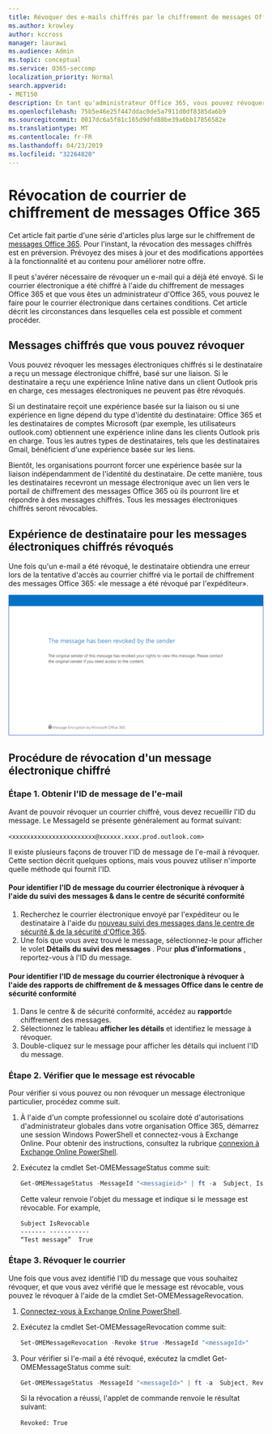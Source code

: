 ```yaml
---
title: Révoquer des e-mails chiffrés par le chiffrement de messages Office 365
ms.author: krowley
author: kccross
manager: laurawi
ms.audience: Admin
ms.topic: conceptual
ms.service: O365-seccomp
localization_priority: Normal
search.appverid:
- MET150
description: En tant qu'administrateur Office 365, vous pouvez révoquer certains courriers électroniques chiffrés avec le chiffrement de messages Office 365.
ms.openlocfilehash: 75b5e46e25f447ddac0de5a7911d0df8385da6b9
ms.sourcegitcommit: 0017dc6a5f81c165d9dfd88be39a6bb17856582e
ms.translationtype: MT
ms.contentlocale: fr-FR
ms.lasthandoff: 04/23/2019
ms.locfileid: "32264820"
---
```

# <a name="office-365-message-encryption-email-revocation"></a>Révocation de courrier de chiffrement de messages Office 365

Cet article fait partie d'une série d'articles plus large sur le chiffrement de [messages Office 365](ome.md). Pour l'instant, la révocation des messages chiffrés est en préversion. Prévoyez des mises à jour et des modifications apportées à la fonctionnalité et au contenu pour améliorer notre offre.

Il peut s'avérer nécessaire de révoquer un e-mail qui a déjà été envoyé. Si le courrier électronique a été chiffré à l'aide du chiffrement de messages Office 365 et que vous êtes un administrateur d'Office 365, vous pouvez le faire pour le courrier électronique dans certaines conditions. Cet article décrit les circonstances dans lesquelles cela est possible et comment procéder.
  
## <a name="encrypted-emails-that-you-can-revoke"></a>Messages chiffrés que vous pouvez révoquer

Vous pouvez révoquer les messages électroniques chiffrés si le destinataire a reçu un message électronique chiffré, basé sur une liaison. Si le destinataire a reçu une expérience Inline native dans un client Outlook pris en charge, ces messages électroniques ne peuvent pas être révoqués.

Si un destinataire reçoit une expérience basée sur la liaison ou si une expérience en ligne dépend du type d'identité du destinataire: Office 365 et les destinataires de comptes Microsoft (par exemple, les utilisateurs outlook.com) obtiennent une expérience inline dans les clients Outlook pris en charge. Tous les autres types de destinataires, tels que les destinataires Gmail, bénéficient d'une expérience basée sur les liens.

Bientôt, les organisations pourront forcer une expérience basée sur la liaison indépendamment de l'identité du destinataire. De cette manière, tous les destinataires recevront un message électronique avec un lien vers le portail de chiffrement des messages Office 365 où ils pourront lire et répondre à des messages chiffrés. Tous les messages électroniques chiffrés seront révocables.
  
## <a name="recipient-experience-for-revoked-encrypted-emails"></a>Expérience de destinataire pour les messages électroniques chiffrés révoqués

Une fois qu'un e-mail a été révoqué, le destinataire obtiendra une erreur lors de la tentative d'accès au courrier chiffré via le portail de chiffrement des messages Office 365: «le message a été révoqué par l'expéditeur».

![Capture d'écran illustrant un message électronique chiffré révoqué.](media/revoked-encrypted-email.png)

## <a name="how-to-revoke-an-encrypted-email"></a>Procédure de révocation d'un message électronique chiffré

### <a name="step-1-obtain-the-message-id-of-the-email"></a>Étape 1. Obtenir l'ID de message de l'e-mail

Avant de pouvoir révoquer un courrier chiffré, vous devez recueillir l'ID du message. Le MessageId se présente généralement au format suivant:

`<xxxxxxxxxxxxxxxxxxxxxxx@xxxxxx.xxxx.prod.outlook.com>`  

Il existe plusieurs façons de trouver l'ID de message de l'e-mail à révoquer. Cette section décrit quelques options, mais vous pouvez utiliser n'importe quelle méthode qui fournit l'ID.

#### <a name="to-identify-the-message-id-of-the-email-you-want-to-revoke-by-using-message-trace-in-the-security-amp-compliance-center"></a>Pour identifier l'ID de message du courrier électronique à révoquer à l'aide du suivi des messages &amp; dans le centre de sécurité conformité

1. Recherchez le courrier électronique envoyé par l'expéditeur ou le destinataire à l'aide du [nouveau suivi des messages dans le centre de sécurité & de la sécurité d'Office 365](https://blogs.technet.microsoft.com/exchange/2018/05/02/new-message-trace-in-office-365-security-compliance-center/).
2. Une fois que vous avez trouvé le message, sélectionnez-le pour afficher le volet **Détails du suivi des messages** . Pour **plus d'informations** , reportez-vous à l'ID du message.

#### <a name="to-identify-the-message-id-of-the-email-you-want-to-revoke-by-using-office-message-encryption-reports-in-the-security-amp-compliance-center"></a>Pour identifier l'ID de message du courrier électronique à révoquer à l'aide des rapports de chiffrement de &amp; messages Office dans le centre de sécurité conformité

1. Dans le centre &amp; de sécurité conformité, accédez au **rapport**de chiffrement des messages.
2. Sélectionnez le tableau **afficher les détails** et identifiez le message à révoquer.
3. Double-cliquez sur le message pour afficher les détails qui incluent l'ID du message.

### <a name="step-2-verify-that-the-mail-is-revocable"></a>Étape 2. Vérifier que le message est révocable

Pour vérifier si vous pouvez ou non révoquer un message électronique particulier, procédez comme suit.

1. À l'aide d'un compte professionnel ou scolaire doté d'autorisations d'administrateur globales dans votre organisation Office 365, démarrez une session Windows PowerShell et connectez-vous à Exchange Online. Pour obtenir des instructions, consultez la rubrique [connexion à Exchange Online PowerShell](https://aka.ms/exopowershell).

2. Exécutez la cmdlet Set-OMEMessageStatus comme suit:
     ```powershell
     Get-OMEMessageStatus -MessageId "<messagieid>" | ft -a  Subject, IsRevocable
     ```

   Cette valeur renvoie l'objet du message et indique si le message est révocable. For example,

     ```text
     Subject IsRevocable
     ------- -----------
     “Test message”  True
     ```

### <a name="step-3-revoke-the-mail"></a>Étape 3. Révoquer le courrier  

Une fois que vous avez identifié l'ID du message que vous souhaitez révoquer, et que vous avez vérifié que le message est révocable, vous pouvez le révoquer à l'aide de la cmdlet Set-OMEMessageRevocation.

1. [Connectez-vous à Exchange Online PowerShell](https://aka.ms/exopowershell).

2. Exécutez la cmdlet Set-OMEMessageRevocation comme suit:

    ```powershell
    Set-OMEMessageRevocation -Revoke $true -MessageId "<messageId>"
    ```

3. Pour vérifier si l'e-mail a été révoqué, exécutez la cmdlet Get-OMEMessageStatus comme suit:

    ```powershell
    Get-OMEMessageStatus -MessageId "<messageId>" | ft -a  Subject, Revoked
    ```  
    Si la révocation a réussi, l'applet de commande renvoie le résultat suivant:  

    `Revoked: True`

